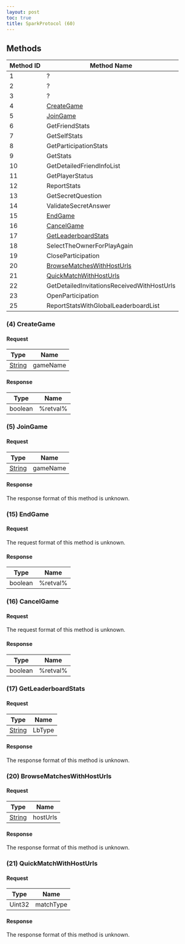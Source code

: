 ```yaml
---
layout: post
toc: true
title: SparkProtocol (60)
---
```


## Methods

| Method ID | Method Name                                                |
| --------- | ---------------------------------------------------------- |
| 1         | ?                                                          |
| 2         | ?                                                          |
| 3         | ?                                                          |
| 4         | [CreateGame](#4-creategame)                                |
| 5         | [JoinGame](#5-joingame)                                    |
| 6         | GetFriendStats                                             |
| 7         | GetSelfStats                                               |
| 8         | GetParticipationStats                                      |
| 9         | GetStats                                                   |
| 10        | GetDetailedFriendInfoList                                  |
| 11        | GetPlayerStatus                                            |
| 12        | ReportStats                                                |
| 13        | GetSecretQuestion                                          |
| 14        | ValidateSecretAnswer                                       |
| 15        | [EndGame](#15-endgame)                                     |
| 16        | [CancelGame](#16-cancelgame)                               |
| 17        | [GetLeaderboardStats](#17-getleaderboardstats)             |
| 18        | SelectTheOwnerForPlayAgain                                 |
| 19        | CloseParticipation                                         |
| 20        | [BrowseMatchesWithHostUrls](#20-browsematcheswithhosturls) |
| 21        | [QuickMatchWithHostUrls](#21-quickmatchwithhosturls)       |
| 22        | GetDetailedInvitationsReceivedWithHostUrls                 |
| 23        | OpenParticipation                                          |
| 25        | ReportStatsWithGlobalLeaderboardList                       |

### (4) CreateGame
#### Request

| Type     | Name     |
| -------- | -------- |
| [String] | gameName |

#### Response

| Type    | Name     |
| ------- | -------- |
| boolean | %retval% |

### (5) JoinGame
#### Request

| Type     | Name     |
| -------- | -------- |
| [String] | gameName |

#### Response
The response format of this method is unknown.

### (15) EndGame
#### Request
The request format of this method is unknown.

#### Response

| Type    | Name     |
| ------- | -------- |
| boolean | %retval% |

### (16) CancelGame
#### Request
The request format of this method is unknown.

#### Response

| Type    | Name     |
| ------- | -------- |
| boolean | %retval% |

### (17) GetLeaderboardStats
#### Request

| Type     | Name   |
| -------- | ------ |
| [String] | LbType |

#### Response
The response format of this method is unknown.

### (20) BrowseMatchesWithHostUrls
#### Request

| Type     | Name     |
| -------- | -------- |
| [String] | hostUrls |

#### Response
The response format of this method is unknown.

### (21) QuickMatchWithHostUrls
#### Request

| Type   | Name      |
| ------ | --------- |
| Uint32 | matchType |

#### Response
The response format of this method is unknown.

[String]: /docs/nex/types#string
